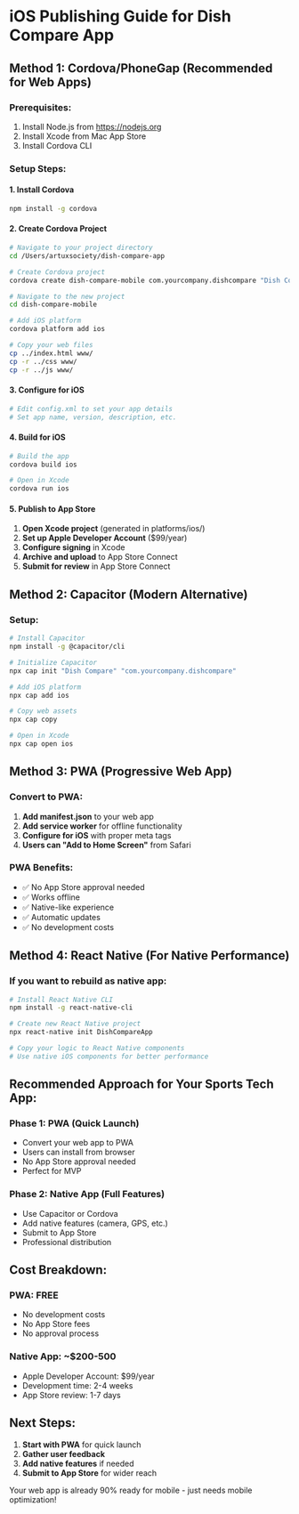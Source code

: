 # iOS Publishing Guide for Dish Compare App

## Method 1: Cordova/PhoneGap (Recommended for Web Apps)

### Prerequisites:
1. Install Node.js from https://nodejs.org
2. Install Xcode from Mac App Store
3. Install Cordova CLI

### Setup Steps:

#### 1. Install Cordova
```bash
npm install -g cordova
```

#### 2. Create Cordova Project
```bash
# Navigate to your project directory
cd /Users/artuxsociety/dish-compare-app

# Create Cordova project
cordova create dish-compare-mobile com.yourcompany.dishcompare "Dish Compare"

# Navigate to the new project
cd dish-compare-mobile

# Add iOS platform
cordova platform add ios

# Copy your web files
cp ../index.html www/
cp -r ../css www/
cp -r ../js www/
```

#### 3. Configure for iOS
```bash
# Edit config.xml to set your app details
# Set app name, version, description, etc.
```

#### 4. Build for iOS
```bash
# Build the app
cordova build ios

# Open in Xcode
cordova run ios
```

#### 5. Publish to App Store
1. **Open Xcode project** (generated in platforms/ios/)
2. **Set up Apple Developer Account** ($99/year)
3. **Configure signing** in Xcode
4. **Archive and upload** to App Store Connect
5. **Submit for review** in App Store Connect

## Method 2: Capacitor (Modern Alternative)

### Setup:
```bash
# Install Capacitor
npm install -g @capacitor/cli

# Initialize Capacitor
npx cap init "Dish Compare" "com.yourcompany.dishcompare"

# Add iOS platform
npx cap add ios

# Copy web assets
npx cap copy

# Open in Xcode
npx cap open ios
```

## Method 3: PWA (Progressive Web App)

### Convert to PWA:
1. **Add manifest.json** to your web app
2. **Add service worker** for offline functionality
3. **Configure for iOS** with proper meta tags
4. **Users can "Add to Home Screen"** from Safari

### PWA Benefits:
- ✅ No App Store approval needed
- ✅ Works offline
- ✅ Native-like experience
- ✅ Automatic updates
- ✅ No development costs

## Method 4: React Native (For Native Performance)

### If you want to rebuild as native app:
```bash
# Install React Native CLI
npm install -g react-native-cli

# Create new React Native project
npx react-native init DishCompareApp

# Copy your logic to React Native components
# Use native iOS components for better performance
```

## Recommended Approach for Your Sports Tech App:

### Phase 1: PWA (Quick Launch)
- Convert your web app to PWA
- Users can install from browser
- No App Store approval needed
- Perfect for MVP

### Phase 2: Native App (Full Features)
- Use Capacitor or Cordova
- Add native features (camera, GPS, etc.)
- Submit to App Store
- Professional distribution

## Cost Breakdown:

### PWA: FREE
- No development costs
- No App Store fees
- No approval process

### Native App: ~$200-500
- Apple Developer Account: $99/year
- Development time: 2-4 weeks
- App Store review: 1-7 days

## Next Steps:

1. **Start with PWA** for quick launch
2. **Gather user feedback**
3. **Add native features** if needed
4. **Submit to App Store** for wider reach

Your web app is already 90% ready for mobile - just needs mobile optimization!
